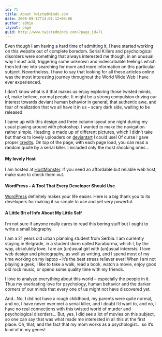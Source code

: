 ```yaml
---
id: 71
title: About TwistedMinds.com
date: 2008-09-17T14:01:12+00:00
author: admin
layout: page
guid: http://www.twistedminds.com/?page_id=71
---
```

<p class="dropcap-first">
  Even though I am having a hard time of admitting it, I have started working on this website out of complete boredom. Serial Killers and psychological disorders were something that always interested me though, in an unusual way I must add, triggering some unknown and indescribable feelings which then led me into searching for more and more information on this particular subject. Nevertheless, I have to say that looking for all these articles online was the most interesting journey throughout the World Wide Web I have ever experienced.
</p>

I don&#8217;t know what is it that makes us enjoy exploring those twisted minds, of, make believe, normal people. It might be a strong compulsion driving our interest towards deviant human behavior in general, that authentic awe, and fear of realization that we all have it in us &#8211; scary dark side, waiting to be released.

I came up with this design and three column layout one night during my usual playing around with photoshop. I wanted to make the navigation rather simple. Heading is made up of different pictures, which I didn&#8217;t take but thanks to lovely uploaders on [deviantart](http://www.deviantart.com "deviant art, lovely photos and amazing stock photography") I could use! Of curse I gave proper [credits](/about/credits/ "credits o every snigle resource I used"). On top of the page, with each page load, you can read a random quote by a serial killer. I included only the most shocking ones&#8230;

#### My lovely Host

I am hosted at [HostMonster](http://www.hostmonster.com/ "hostmonster"). If you need an affordable but reliable web host, make sure to check them out.

#### WordPress &#8211; A Tool That Every Developer Should Use

[WordPress](http://www.wordpress.com "wordpress") definitely makes your life easier. Here is a big thank you to its developers for making it so simple to use and yet very powerful.

#### A Little Bit of Info About My Little Self

I&#8217;m not sure if anyone really cares to read this boring stuff but I ought to write a small biography.

I am a 21 years old urban planning student from Serbia. I am currently staying in Belgrade, in a student dorm called Karaburma, which I, by the way, absolutely love. I am an (un)usual girl with (un)usual interests. I love web design and photography, as well as writing, and I spend most of my time working on my laptop &#8211; it&#8217;s the best stress reliever ever! When I am not playing a geek, I like to take a walk, read a book, watch a movie, enjoy good old rock music, or spend some quality time with my friends.

I love to analyze everything about this world &#8211; especially the people in it. Thus my everlasting love for psychology, human behavior and the darker corners of our minds that every one of us might not have discovered yet.

And&#8230;No, I did not have a rough childhood, my parents were quite normal, and no, I have never ever met a serial killer, and I doubt I&#8217;d want to, and no, I have no real connections with this twisted world of murder and psychological disorders&#8230; But, yes, I did see a lot of movies on this subject, so one can say that was what made me interested in all this at the first place. Oh, that, and the fact that my mom works as a psychologist&#8230; so it&#8217;s kind of in my genes!